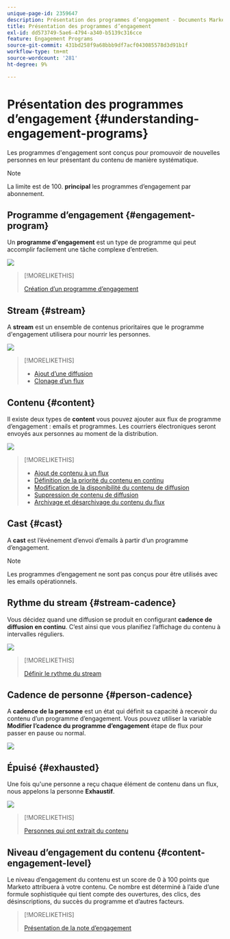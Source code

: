 ```yaml
---
unique-page-id: 2359647
description: Présentation des programmes d’engagement - Documents Marketo - Documentation du produit
title: Présentation des programmes d’engagement
exl-id: dd573749-5ae6-4794-a340-b5139c316cce
feature: Engagement Programs
source-git-commit: 431bd258f9a68bbb9df7acf043085578d3d91b1f
workflow-type: tm+mt
source-wordcount: '281'
ht-degree: 9%

---
```


# Présentation des programmes d’engagement {#understanding-engagement-programs}

Les programmes d&#39;engagement sont conçus pour promouvoir de nouvelles personnes en leur présentant du contenu de manière systématique.

>[!NOTE]
>
>La limite est de 100. **principal** les programmes d’engagement par abonnement.

## Programme d’engagement {#engagement-program}

Un **programme d&#39;engagement** est un type de programme qui peut accomplir facilement une tâche complexe d’entretien.

![](assets/image2014-9-15-15-3a24-3a57.png)

>[!MORELIKETHIS]
>
>[Création d’un programme d’engagement](/help/marketo/product-docs/email-marketing/drip-nurturing/creating-an-engagement-program/create-an-engagement-program.md)

## Stream {#stream}

A **stream** est un ensemble de contenus prioritaires que le programme d&#39;engagement utilisera pour nourrir les personnes.

![](assets/image2014-9-15-15-3a25-3a4.png)

>[!MORELIKETHIS]
>
>* [Ajout d’une diffusion](/help/marketo/product-docs/email-marketing/drip-nurturing/creating-an-engagement-program/add-a-stream.md)
>* [Clonage d’un flux](/help/marketo/product-docs/email-marketing/drip-nurturing/engagement-program-streams/clone-a-stream.md)

## Contenu {#content}

Il existe deux types de **content** vous pouvez ajouter aux flux de programme d’engagement : emails et programmes. Les courriers électroniques seront envoyés aux personnes au moment de la distribution.

![](assets/image2014-9-15-15-3a25-3a18.png)

>[!MORELIKETHIS]
>
>* [Ajout de contenu à un flux](/help/marketo/product-docs/email-marketing/drip-nurturing/creating-an-engagement-program/add-content-to-a-stream.md)
>* [Définition de la priorité du contenu en continu](/help/marketo/product-docs/email-marketing/drip-nurturing/using-stream-content/prioritize-stream-content.md)
>* [Modification de la disponibilité du contenu de diffusion](/help/marketo/product-docs/email-marketing/drip-nurturing/using-stream-content/edit-availability-of-stream-content.md)
>* [Suppression de contenu de diffusion](/help/marketo/product-docs/email-marketing/drip-nurturing/using-stream-content/remove-stream-content.md)
>* [Archivage et désarchivage du contenu du flux](/help/marketo/product-docs/email-marketing/drip-nurturing/using-stream-content/archive-and-unarchive-stream-content.md)

## Cast {#cast}

A **cast** est l’événement d’envoi d’emails à partir d’un programme d’engagement.

>[!NOTE]
>
>Les programmes d’engagement ne sont pas conçus pour être utilisés avec les emails opérationnels.

## Rythme du stream {#stream-cadence}

Vous décidez quand une diffusion se produit en configurant **cadence de diffusion en continu**. C’est ainsi que vous planifiez l’affichage du contenu à intervalles réguliers.

![](assets/image2014-9-15-15-3a25-3a27.png)

>[!MORELIKETHIS]
>
>[Définir le rythme du stream](/help/marketo/product-docs/email-marketing/drip-nurturing/engagement-program-streams/set-stream-cadence.md)

## Cadence de personne {#person-cadence}

A **cadence de la personne** est un état qui définit sa capacité à recevoir du contenu d’un programme d’engagement. Vous pouvez utiliser la variable **Modifier l’cadence du programme d’engagement** étape de flux pour passer en pause ou normal.

![](assets/image2014-9-15-15-3a25-3a55.png)

## Épuisé {#exhausted}

Une fois qu&#39;une personne a reçu chaque élément de contenu dans un flux, nous appelons la personne **Exhaustif**.

![](assets/image2014-9-15-15-3a26-3a5.png)

>[!MORELIKETHIS]
>
>[Personnes qui ont extrait du contenu](/help/marketo/product-docs/email-marketing/drip-nurturing/using-engagement-programs/people-who-have-exhausted-content.md)

## Niveau d’engagement du contenu {#content-engagement-level}

Le niveau d’engagement du contenu est un score de 0 à 100 points que Marketo attribuera à votre contenu. Ce nombre est déterminé à l’aide d’une formule sophistiquée qui tient compte des ouvertures, des clics, des désinscriptions, du succès du programme et d’autres facteurs.

>[!MORELIKETHIS]
>
>[Présentation de la note d’engagement](/help/marketo/product-docs/email-marketing/drip-nurturing/reports-and-notifications/understanding-the-engagement-score.md)
